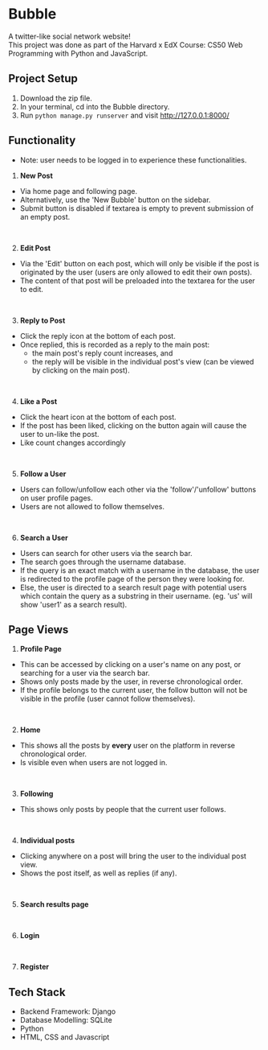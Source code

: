 # Bubble 
A twitter-like social network website! <br>
This project was done as part of the Harvard x EdX Course: CS50 Web Programming with Python and JavaScript.

## Project Setup
1. Download the zip file.
2. In your terminal, cd into the Bubble directory.
3. Run ```python manage.py runserver``` and visit <a>http://127.0.0.1:8000/</a>

## Functionality
* Note: user needs to be logged in to experience these functionalities.
1. <b>New Post</b>
- Via home page and following page.
- Alternatively, use the 'New Bubble' button on the sidebar.
- Submit button is disabled if textarea is empty to prevent submission of an empty post.
<br>

2. <b>Edit Post</b>
- Via the 'Edit' button on each post, which will only be visible if the post is originated by the user (users are only allowed to edit their own posts).
- The content of that post will be preloaded into the textarea for the user to edit.
<br>

3. <b>Reply to Post</b>
- Click the reply icon at the bottom of each post.
- Once replied, this is recorded as a reply to the main post:
  - the main post's reply count increases, and
  - the reply will be visible in the individual post's view (can be viewed by clicking on the main post).
<br>

4. <b>Like a Post</b>
- Click the heart icon at the bottom of each post.
- If the post has been liked, clicking on the button again will cause the user to un-like the post.
- Like count changes accordingly
<br>

5. <b>Follow a User</b>
- Users can follow/unfollow each other via the 'follow'/'unfollow' buttons on user profile pages.
- Users are not allowed to follow themselves.
<br>

6. <b>Search a User</b>
- Users can search for other users via the search bar.
- The search goes through the username database.
- If the query is an exact match with a username in the database, the user is redirected to the profile page of the person they were looking for.
- Else, the user is directed to a search result page with potential users which contain the query as a substring in their username. (eg. 'us' will show 'user1' as a search result).

## Page Views
1. <b>Profile Page</b>
- This can be accessed by clicking on a user's name on any post, or searching for a user via the search bar.
- Shows only posts made by the user, in reverse chronological order.
- If the profile belongs to the current user, the follow button will not be visible in the profile (user cannot follow themselves).
<br>

2. <b>Home</b>
- This shows all the posts by <b>every</b> user on the platform in reverse chronological order.
- Is visible even when users are not logged in.
<br>

3. <b>Following</b>
- This shows only posts by people that the current user follows.
<br>

4. <b>Individual posts</b>
- Clicking anywhere on a post will bring the user to the individual post view.
- Shows the post itself, as well as replies (if any).
<br>

5. <b>Search results page</b>
<br>

6. <b>Login</b>
<br>

7. <b>Register</b>

## Tech Stack
- Backend Framework: Django
- Database Modelling: SQLite
- Python
- HTML, CSS and Javascript

